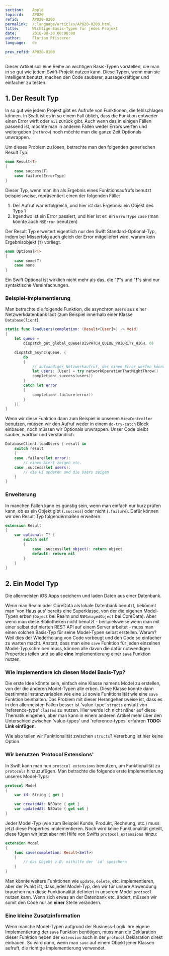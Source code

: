 ```yaml
---
section:    Apple
topicid:    AP020
refid:      AP020-0200
permalink:  /:language/articles/AP020-0200.html
title:      Wichtige Basis-Typen für jedes Projekt
date:       2016-08-30 00:00:00
author:     Florian Pfisterer
language:   de

prev_refid: AP020-0100
---
```


Dieser Artikel soll eine Reihe an wichtigen Basis-Typen vorstellen, die man in so gut wie jedem Swift-Projekt nutzen
kann. Diese Typen, wenn man sie intelligent benutzt, machen den Code sauberer, aussagekräftiger und einfacher zu testen.

## 1. Der Result Typ

In so gut wie jedem Projekt gibt es Aufrufe von Funktionen, die fehlschlagen können. In Swift ist es in so einem Fall
üblich, dass die Funktion entweder einen Error wirft oder ``nil`` zurück gibt. Auch wenn das in einigen Fällen passend
ist, möchte man in anderen Fällen weder Errors werfen und weitergeben (``rethrow``) noch möchte man die ganze Zeit
Optionals unwrappen.

Um dieses Problem zu lösen, betrachte man den folgenden generischen Result Typ:

```swift
enum Result<T>
{
    case success(T)
    case failure(ErrorType)
}
```

Dieser Typ, wenn man ihn als Ergebnis eines Funktionsaufrufs benutzt beispielsweise, repräsentiert einen der folgenden
Fälle:

1. Der Aufruf war erfolgreich, und hier ist das Ergebnis: ein Objekt des Typs `T`
2. Irgendwo ist ein Error passiert, und hier ist er: ein `ErrorType` `case` (man könnte auch `NSError` benutzen)

Der Result Typ erweitert eigentlich nur den Swift Standard-Optional-Typ, indem bei Misserfolg auch gleich der Error
mitgeliefert wird, warum kein Ergebnisobjekt (``T``) vorliegt.

```swift
enum Optional<T>
{
    case some(T)
    case none
}
```

Ein Swift Optional ist wirklich nicht mehr als das, die "**?**"s und "**!**"s sind nur syntaktische Vereinfachungen.

### Beispiel-Implementierung

Man betrachte die folgende Funktion, die asynchron `Users` aus einer Netzwerkdatenbank lädt (zum Beispiel innerhalb
einer Klasse `DatabaseClient`).

```swift
static func loadUsers(completion: (Result<[User]>) -> Void)
{
    let queue =
        dispatch_get_global_queue(DISPATCH_QUEUE_PRIORITY_HIGH, 0)

    dispatch_async(queue, {
        do
        {
            // aufwändiger Netzwerkaufruf, der einen Error werfen könnte
            let users: [User] = try networkOperationThatMightThrow()
            completion(.success(users))
        }
        catch let error
        {
            completion(.failure(error))
        }
    })
}
```

Wenn wir diese Funktion dann zum Beispiel in unserem  `ViewController` benutzen, müssen wir den Aufruf weder in einem
`do-try-catch` Block einbauen, noch müssen wir Optionals unwrappen. Unser Code bleibt sauber, wartbar und verständlich.

```swift
DatabaseClient.loadUsers { result in
    switch result
    {
    case .failure(let error):
        // einen Alert zeigen etc.
    case .success(let users):
        // die UI updaten und die Users zeigen
    }
}
```

### Erweiterung

In manchen Fällen kann es günstig sein, wenn man einfach nur kurz prüfen kann, ob es ein Objekt gibt (`.success`) oder
nicht (`.failure`). Dafür können wir den Result Typ folgendermaßen erweitern:

```swift
extension Result
{
    var optional: T? {
        switch self
        {
            case .success(let object): return object
            default: return nil
        }
    }
}

```

## 2. Ein Model Typ

Die allermeisten iOS Apps speichern und laden Daten aus einer Datenbank.

Wenn man Realm oder CoreData als lokale Datenbank benutzt, bekommt man 'von Haus aus' bereits eine Superklasse, von der
die eigenen Model-Typen erben (`Object` bei Realm und `NSManagedObject` bei CoreData). Aber wenn man diese Bibliotheken
nicht benutzt - beispielsweise wenn man mit einer selbst definierten REST API auf einem Server arbeitet - muss man einen
solchen Basis-Typ für seine Model-Typen selbst erstellen.
Warum? Weil dies der Wiederholung von Code vorbeugt und den Code so einfacher zu warten macht. Anstatt, dass man eine
`save` Funktion für jeden einzelnen Model-Typ schreiben muss, können alle davon die dafür notwendigen Properties teilen
und so alle **eine** Implementierung einer `save` Funktion nutzen.

### Wie implementiere ich diesen Model Basis-Typ?

Die erste Idee könnte sein, einfach eine Klasse namens Model zu erstellen, von der die anderen Model-Typen alle erben.
Diese Klasse könnte dann bestimmte Instanzvariablen wie eine `id` sowie Funktionalität wie eine `save` Funktion
beinhalten. Das Problem mit dieser Herangehensweise ist, dass es in den allermeisten Fällen besser ist 'value-type'
`structs` anstatt von 'reference-type' `classes` zu nutzen. Hier werde ich nicht näher auf diese Thematik eingehen, aber
man kann in einem anderen Artikel mehr über den Unterschied zwischen 'value-types' und 'reference-types' erfahren
**TODO: Link einfügen**.

Wie also teilen wir Funktionalität zwischen `structs`? Vererbung ist hier keine Option.

### Wir benutzen 'Protocol Extensions'

In Swift kann man nun `protocol extensions` benutzen, um Funktionalität zu `protocols` hinzuzufügen. Man betrachte die
folgende erste Implementierung unseres Model-Typs:

```swift
protocol Model
{
    var id: String { get }

    var createdAt: NSDate { get }
    var updatedAt: NSDate { get set }
}
```

Jeder Model-Typ (wie zum Beispiel Kunde, Produkt, Rechnung, etc.) muss jetzt diese Properties implementieren. Noch wird
keine Funktionalität geteilt, diese fügen wir jetzt aber mit Hilfe von Swifts `protocol extensions` hinzu:

```swift
extension Model
{
    func save(completion: Result<Self>)
    {
        // das Objekt z.B. mithilfe der `id` speichern
    }
}
```

Man könnte weitere Funktionen wie `update`, `delete`, etc. implementieren, aber der Punkt ist, dass jeder Model-Typ, den
wir für unsere Anwendung brauchen nun diese Funktionalität definiert in unserem Model `protocol` nutzen kann. Wenn sich
etwas an der Datenbank etc. ändert, müssen wir somit den Code nur an **einer** Stelle verändern.

### Eine kleine Zusatzinformation

Wenn manche Model-Typen aufgrund der Business-Logik ihre eigene Implementierung der `save` Funktion benötigen, muss man
die Deklaration dieser Funktion neben der `extension` auch in der `protocol` Deklaration direkt einbauen. So wird dann,
wenn man `save` auf einem Objekt jener Klassen aufruft, die richtige Implementierung verwendet.
